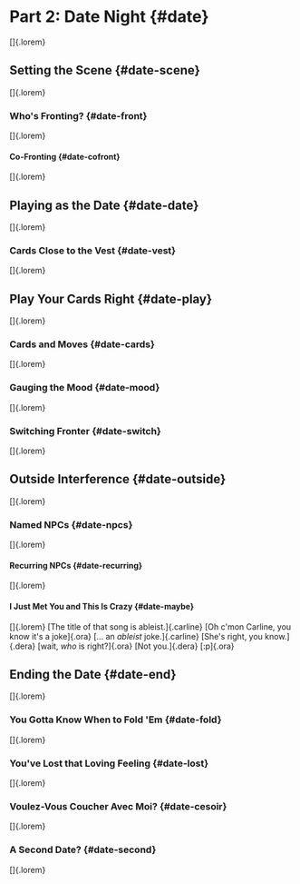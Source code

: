 # Part 2: Date Night {#date}

[]{.lorem}

## Setting the Scene {#date-scene}

[]{.lorem}

### Who's Fronting? {#date-front}

[]{.lorem}

#### Co-Fronting {#date-cofront}

[]{.lorem}

## Playing as the Date {#date-date}

[]{.lorem}

### Cards Close to the Vest {#date-vest}

[]{.lorem}

## Play Your Cards Right {#date-play}

[]{.lorem}

### Cards and Moves {#date-cards}

[]{.lorem}

### Gauging the Mood {#date-mood}

[]{.lorem}

### Switching Fronter {#date-switch}

[]{.lorem}

## Outside Interference {#date-outside}

[]{.lorem}

### Named NPCs {#date-npcs}

[]{.lorem}

#### Recurring NPCs {#date-recurring}

[]{.lorem}

#### I Just Met You and This Is Crazy {#date-maybe}

[]{.lorem}
[The title of that song is ableist.]{.carline}
[Oh c'mon Carline, you know it's a joke]{.ora}
[... an *ableist* joke.]{.carline}
[She's right, you know.]{.dera}
[wait, *who* is right?]{.ora}
[Not you.]{.dera}
[:p]{.ora}

## Ending the Date {#date-end}

[]{.lorem}

### You Gotta Know When to Fold 'Em {#date-fold}

[]{.lorem}

### You've Lost that Loving Feeling {#date-lost}

[]{.lorem}

### Voulez-Vous Coucher Avec Moi? {#date-cesoir}

[]{.lorem}

### A Second Date? {#date-second}

[]{.lorem}

